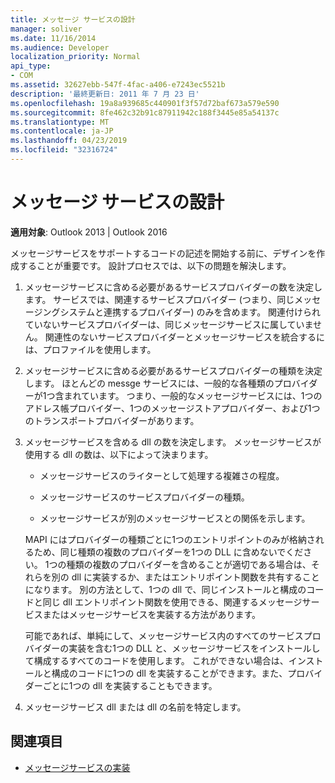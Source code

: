 ```yaml
---
title: メッセージ サービスの設計
manager: soliver
ms.date: 11/16/2014
ms.audience: Developer
localization_priority: Normal
api_type:
- COM
ms.assetid: 32627ebb-547f-4fac-a406-e7243ec5521b
description: '最終更新日: 2011 年 7 月 23 日'
ms.openlocfilehash: 19a8a939685c440901f3f57d72baf673a579e590
ms.sourcegitcommit: 8fe462c32b91c87911942c188f3445e85a54137c
ms.translationtype: MT
ms.contentlocale: ja-JP
ms.lasthandoff: 04/23/2019
ms.locfileid: "32316724"
---
```

# <a name="designing-a-message-service"></a>メッセージ サービスの設計

**適用対象**: Outlook 2013 | Outlook 2016 
  
メッセージサービスをサポートするコードの記述を開始する前に、デザインを作成することが重要です。 設計プロセスでは、以下の問題を解決します。
  
1. メッセージサービスに含める必要があるサービスプロバイダーの数を決定します。 サービスでは、関連するサービスプロバイダー (つまり、同じメッセージングシステムと連携するプロバイダー) のみを含めます。 関連付けられていないサービスプロバイダーは、同じメッセージサービスに属していません。 関連性のないサービスプロバイダーとメッセージサービスを統合するには、プロファイルを使用します。
    
2. メッセージサービスに含める必要があるサービスプロバイダーの種類を決定します。 ほとんどの messge サービスには、一般的な各種類のプロバイダーが1つ含まれています。 つまり、一般的なメッセージサービスには、1つのアドレス帳プロバイダー、1つのメッセージストアプロバイダー、および1つのトランスポートプロバイダーがあります。
    
3. メッセージサービスを含める dll の数を決定します。 メッセージサービスが使用する dll の数は、以下によって決まります。
    
   - メッセージサービスのライターとして処理する複雑さの程度。
    
   - メッセージサービスのサービスプロバイダーの種類。
    
   - メッセージサービスが別のメッセージサービスとの関係を示します。
    
   MAPI にはプロバイダーの種類ごとに1つのエントリポイントのみが格納されるため、同じ種類の複数のプロバイダーを1つの DLL に含めないでください。 1つの種類の複数のプロバイダーを含めることが適切である場合は、それらを別の dll に実装するか、またはエントリポイント関数を共有することになります。 別の方法として、1つの dll で、同じインストールと構成のコードと同じ dll エントリポイント関数を使用できる、関連するメッセージサービスまたはメッセージサービスを実装する方法があります。
    
   可能であれば、単純にして、メッセージサービス内のすべてのサービスプロバイダーの実装を含む1つの DLL と、メッセージサービスをインストールして構成するすべてのコードを使用します。 これができない場合は、インストールと構成のコードに1つの dll を実装することができます。また、プロバイダーごとに1つの dll を実装することもできます。
    
4. メッセージサービス dll または dll の名前を特定します。 
    
## <a name="see-also"></a>関連項目

- [メッセージサービスの実装](message-service-implementation.md)


